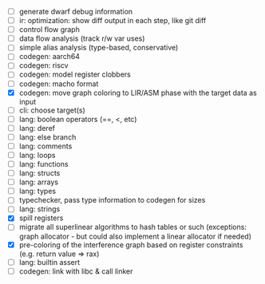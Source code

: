 - [ ] generate dwarf debug information
- [ ] ir: optimization: show diff output in each step, like git diff
- [ ] control flow graph
- [ ] data flow analysis (track r/w var uses)
- [ ] simple alias analysis (type-based, conservative)
- [ ] codegen: aarch64
- [ ] codegen: riscv
- [ ] codegen: model register clobbers
- [ ] codegen: macho format
- [x] codegen: move graph coloring to LIR/ASM phase with the target data as input
- [ ] cli: choose target(s)
- [ ] lang: boolean operators (==, <, etc)
- [ ] lang: deref
- [ ] lang: else branch
- [ ] lang: comments
- [ ] lang: loops
- [ ] lang: functions
- [ ] lang: structs
- [ ] lang: arrays
- [ ] lang: types
- [ ] typechecker, pass type information to codegen for sizes
- [ ] lang: strings
- [x] spill registers
- [ ] migrate all superlinear algorithms to hash tables or such (exceptions: graph allocator - but could also implement a linear allocator if needed)
- [x] pre-coloring of the interference graph based on register constraints (e.g. return value => rax)
- [ ] lang: builtin assert
- [ ] codegen: link with libc & call linker
